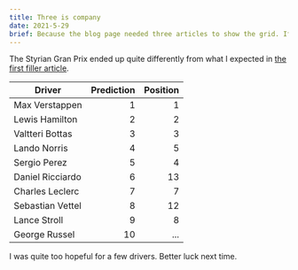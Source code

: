 ```yaml
---
title: Three is company
date: 2021-5-29
brief: Because the blog page needed three articles to show the grid. If grid properties are supported that is.
---
```


The Styrian Gran Prix ended up quite differently from what I expected in [the first filler article](/blog/getting-started).

| Driver           | Prediction | Position |
| ---------------- | ---------: | -------: |
| Max Verstappen   |          1 |        1 |
| Lewis Hamilton   |          2 |        2 |
| Valtteri Bottas  |          3 |        3 |
| Lando Norris     |          4 |        5 |
| Sergio Perez     |          5 |        4 |
| Daniel Ricciardo |          6 |       13 |
| Charles Leclerc  |          7 |        7 |
| Sebastian Vettel |          8 |       12 |
| Lance Stroll     |          9 |        8 |
| George Russel    |         10 |      ... |

I was quite too hopeful for a few drivers. Better luck next time.
